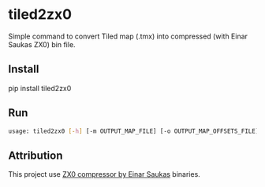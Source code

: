 # tiled2zx0
Simple command to convert Tiled map (.tmx) into compressed (with Einar Saukas ZX0) bin file.

## Install
pip install tiled2zx0

## Run
```bash
usage: tiled2zx0 [-h] [-m OUTPUT_MAP_FILE] [-o OUTPUT_MAP_OFFSETS_FILE] [-b OUTPUT_BORIEL_FILE] /path/map.tmx
```

## Attribution
This project use [ZX0 compressor by Einar Saukas](https://github.com/einar-saukas/ZX0) binaries.
